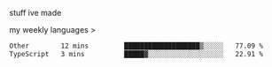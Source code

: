 stuff ive made

my weekly languages >

<!--START_SECTION:waka-->

```txt
Other        12 mins         ███████████████████▒░░░░░   77.09 %
TypeScript   3 mins          █████▓░░░░░░░░░░░░░░░░░░░   22.91 %
```

<!--END_SECTION:waka-->
